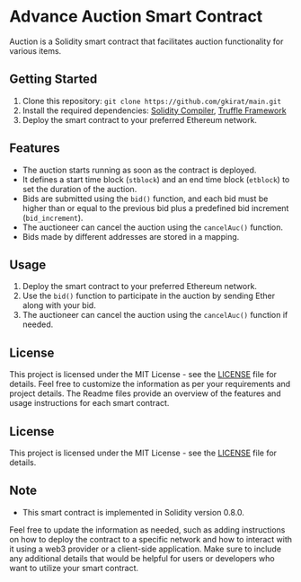 # Advance Auction Smart Contract


Auction is a Solidity smart contract that facilitates auction functionality for various items.

## Getting Started

1. Clone this repository: `git clone https://github.com/gkirat/main.git`
2. Install the required dependencies: [Solidity Compiler](https://soliditylang.org/), [Truffle Framework](https://www.trufflesuite.com/truffle)
3. Deploy the smart contract to your preferred Ethereum network.

## Features

- The auction starts running as soon as the contract is deployed.
- It defines a start time block (`stblock`) and an end time block (`etblock`) to set the duration of the auction.
- Bids are submitted using the `bid()` function, and each bid must be higher than or equal to the previous bid plus a predefined bid increment (`bid_increment`).
- The auctioneer can cancel the auction using the `cancelAuc()` function.
- Bids made by different addresses are stored in a mapping.

## Usage

1. Deploy the smart contract to your preferred Ethereum network.
2. Use the `bid()` function to participate in the auction by sending Ether along with your bid.
3. The auctioneer can cancel the auction using the `cancelAuc()` function if needed.


## License

This project is licensed under the MIT License - see the [LICENSE](LICENSE) file for details.
Feel free to customize the information as per your requirements and project details. The Readme files provide an overview of the features and usage instructions for each smart contract.

## License

This project is licensed under the MIT License - see the [LICENSE](LICENSE) file for details.

## Note


- This smart contract is implemented in Solidity version 0.8.0.

Feel free to update the information as needed, such as adding instructions on how to deploy the contract to a specific network and how to interact with it using a web3 provider or a client-side application. Make sure to include any additional details that would be helpful for users or developers who want to utilize your smart contract.
